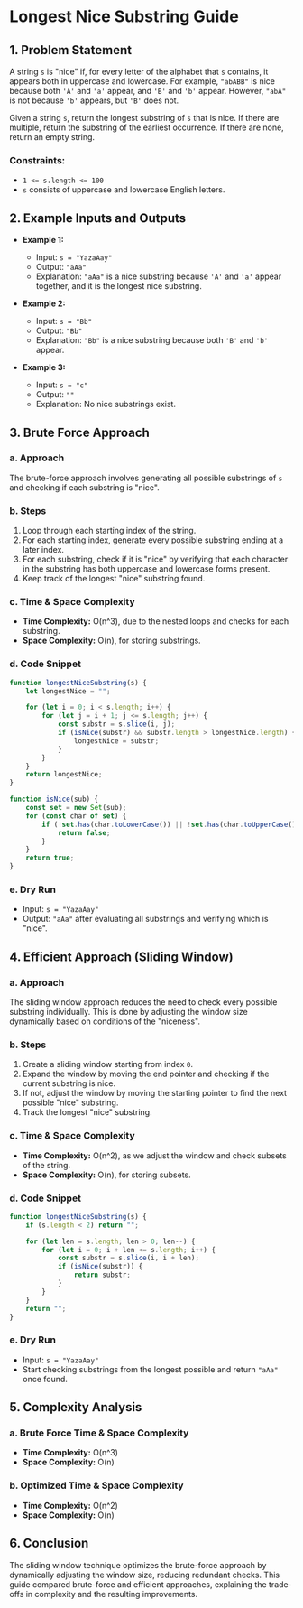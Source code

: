 
# Longest Nice Substring Guide

## 1. Problem Statement
A string `s` is "nice" if, for every letter of the alphabet that `s` contains, it appears both in uppercase and lowercase. For example, `"abABB"` is nice because both `'A'` and `'a'` appear, and `'B'` and `'b'` appear. However, `"abA"` is not because `'b'` appears, but `'B'` does not.

Given a string `s`, return the longest substring of `s` that is nice. If there are multiple, return the substring of the earliest occurrence. If there are none, return an empty string.

### Constraints:
- `1 <= s.length <= 100`
- `s` consists of uppercase and lowercase English letters.

## 2. Example Inputs and Outputs

- **Example 1:**
    - Input: `s = "YazaAay"`
    - Output: `"aAa"`
    - Explanation: `"aAa"` is a nice substring because `'A'` and `'a'` appear together, and it is the longest nice substring.

- **Example 2:**
    - Input: `s = "Bb"`
    - Output: `"Bb"`
    - Explanation: `"Bb"` is a nice substring because both `'B'` and `'b'` appear.

- **Example 3:**
    - Input: `s = "c"`
    - Output: `""`
    - Explanation: No nice substrings exist.

## 3. Brute Force Approach

### a. Approach
The brute-force approach involves generating all possible substrings of `s` and checking if each substring is "nice".

### b. Steps
1. Loop through each starting index of the string.
2. For each starting index, generate every possible substring ending at a later index.
3. For each substring, check if it is "nice" by verifying that each character in the substring has both uppercase and lowercase forms present.
4. Keep track of the longest "nice" substring found.

### c. Time & Space Complexity
- **Time Complexity:** O(n^3), due to the nested loops and checks for each substring.
- **Space Complexity:** O(n), for storing substrings.

### d. Code Snippet

```javascript
function longestNiceSubstring(s) {
    let longestNice = "";

    for (let i = 0; i < s.length; i++) {
        for (let j = i + 1; j <= s.length; j++) {
            const substr = s.slice(i, j);
            if (isNice(substr) && substr.length > longestNice.length) {
                longestNice = substr;
            }
        }
    }
    return longestNice;
}

function isNice(sub) {
    const set = new Set(sub);
    for (const char of set) {
        if (!set.has(char.toLowerCase()) || !set.has(char.toUpperCase())) {
            return false;
        }
    }
    return true;
}
```

### e. Dry Run
- Input: `s = "YazaAay"`
- Output: `"aAa"` after evaluating all substrings and verifying which is "nice".

## 4. Efficient Approach (Sliding Window)

### a. Approach
The sliding window approach reduces the need to check every possible substring individually. This is done by adjusting the window size dynamically based on conditions of the "niceness".

### b. Steps
1. Create a sliding window starting from index `0`.
2. Expand the window by moving the end pointer and checking if the current substring is nice.
3. If not, adjust the window by moving the starting pointer to find the next possible "nice" substring.
4. Track the longest "nice" substring.

### c. Time & Space Complexity
- **Time Complexity:** O(n^2), as we adjust the window and check subsets of the string.
- **Space Complexity:** O(n), for storing subsets.

### d. Code Snippet

```javascript
function longestNiceSubstring(s) {
    if (s.length < 2) return "";

    for (let len = s.length; len > 0; len--) {
        for (let i = 0; i + len <= s.length; i++) {
            const substr = s.slice(i, i + len);
            if (isNice(substr)) {
                return substr;
            }
        }
    }
    return "";
}
```

### e. Dry Run
- Input: `s = "YazaAay"`
- Start checking substrings from the longest possible and return `"aAa"` once found.

## 5. Complexity Analysis

### a. Brute Force Time & Space Complexity
- **Time Complexity:** O(n^3)
- **Space Complexity:** O(n)

### b. Optimized Time & Space Complexity
- **Time Complexity:** O(n^2)
- **Space Complexity:** O(n)

## 6. Conclusion
The sliding window technique optimizes the brute-force approach by dynamically adjusting the window size, reducing redundant checks. This guide compared brute-force and efficient approaches, explaining the trade-offs in complexity and the resulting improvements.
